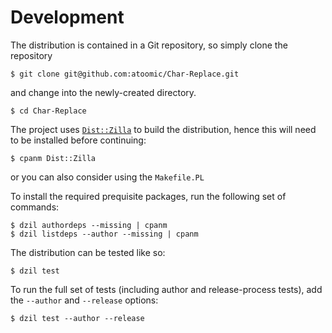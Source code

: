 # Development

The distribution is contained in a Git repository, so simply clone the
repository

```
$ git clone git@github.com:atoomic/Char-Replace.git
```

and change into the newly-created directory.

```
$ cd Char-Replace
```

The project uses [`Dist::Zilla`](https://metacpan.org/pod/Dist::Zilla) to
build the distribution, hence this will need to be installed before
continuing:

```
$ cpanm Dist::Zilla
```

or you can also consider using the `Makefile.PL`

To install the required prequisite packages, run the following set of
commands:

```
$ dzil authordeps --missing | cpanm
$ dzil listdeps --author --missing | cpanm
```

The distribution can be tested like so:

```
$ dzil test
```

To run the full set of tests (including author and release-process tests),
add the `--author` and `--release` options:

```
$ dzil test --author --release
```